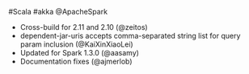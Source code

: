 #Scala #akka @ApacheSpark

* Cross-build for 2.11 and 2.10 (@zeitos)
* dependent-jar-uris accepts comma-separated string list for query param inclusion (@KaiXinXiaoLei)
* Updated for Spark 1.3.0 (@aasamy)
* Documentation fixes (@ajmerlob)
